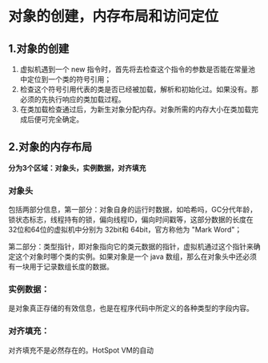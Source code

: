 # 对象的创建，内存布局和访问定位

## 1.对象的创建

1. 虚拟机遇到一个 new 指令时，首先将去检查这个指令的参数是否能在常量池中定位到一个类的符号引用；
2. 检查这个符号引用代表的类是否已经被加载，解析和初始化过。如果没有。那必须的先执行响应的类加载过程。
3. 在类加载检查通过后，为新生对象分配内存。对象所需的内存大小在类加载完成后便可完全确定。

## 2.对象的内存布局

**分为3个区域：对象头，实例数据，对齐填充**

### 对象头

包括两部分信息，第一部分：对象自身的运行时数据，如哈希吗，GC分代年龄，锁状态标志，线程持有的锁，偏向线程ID，偏向时间戳等，这部分数据的长度在 32位和64位的虚拟机中分别为 32bit和 64bit，官方称他为 "Mark Word"；

 第二部分：类型指针，即对象指向它的类元数据的指针，虚拟机通过这个指针来确定这个对象时哪个类的实例。如果对象是一个 java 数组，那么在对象头中还必须有一块用于记录数组长度的数据。

### 实例数据：

是对象真正存储的有效信息，也是在程序代码中所定义的各种类型的字段内容。

### 对齐填充：

对齐填充不是必然存在的。HotSpot VM的自动